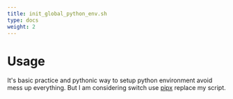 ```yaml
---
title: init_global_python_env.sh
type: docs
weight: 2
---
```


# Usage

It's basic practice and pythonic way to setup python environment avoid mess up everything. But I am considering switch use [pipx](https://github.com/pypa/pipx) replace my script.